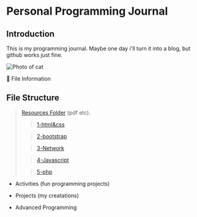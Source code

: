 # Personal Programming Journal

## Introduction

This is my programming journal. Maybe one day i'll turn it into a blog, but github works just fine.

![Photo of cat](https://media.giphy.com/media/LmNwrBhejkK9EFP504/giphy.gif)

:open_file_folder: File Information

## File Structure

> [Resources Folder](/resources/) (pdf etc).
>>    [1-html&css](/resources/1-html%26css)
>    
>>    [2-bootstrap](/resources/2-bootstrap)
>    
>>    [3-Network](/resources/3-Network)
>    
>>    [4-Javascript](/resources/4-Javascript)
>   
>>    [5-php](/resources/5-Php)

- Activities (fun programming projects)

- Projects (my creatations)

- Advanced Programming
